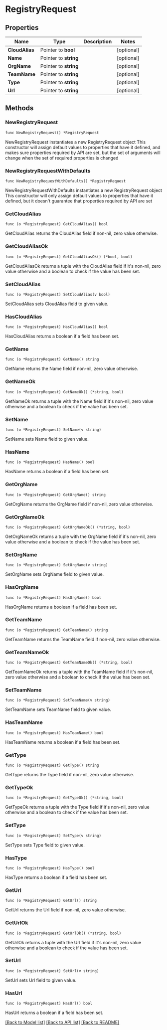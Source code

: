# RegistryRequest

## Properties

Name | Type | Description | Notes
------------ | ------------- | ------------- | -------------
**CloudAlias** | Pointer to **bool** |  | [optional] 
**Name** | Pointer to **string** |  | [optional] 
**OrgName** | Pointer to **string** |  | [optional] 
**TeamName** | Pointer to **string** |  | [optional] 
**Type** | Pointer to **string** |  | [optional] 
**Url** | Pointer to **string** |  | [optional] 

## Methods

### NewRegistryRequest

`func NewRegistryRequest() *RegistryRequest`

NewRegistryRequest instantiates a new RegistryRequest object
This constructor will assign default values to properties that have it defined,
and makes sure properties required by API are set, but the set of arguments
will change when the set of required properties is changed

### NewRegistryRequestWithDefaults

`func NewRegistryRequestWithDefaults() *RegistryRequest`

NewRegistryRequestWithDefaults instantiates a new RegistryRequest object
This constructor will only assign default values to properties that have it defined,
but it doesn't guarantee that properties required by API are set

### GetCloudAlias

`func (o *RegistryRequest) GetCloudAlias() bool`

GetCloudAlias returns the CloudAlias field if non-nil, zero value otherwise.

### GetCloudAliasOk

`func (o *RegistryRequest) GetCloudAliasOk() (*bool, bool)`

GetCloudAliasOk returns a tuple with the CloudAlias field if it's non-nil, zero value otherwise
and a boolean to check if the value has been set.

### SetCloudAlias

`func (o *RegistryRequest) SetCloudAlias(v bool)`

SetCloudAlias sets CloudAlias field to given value.

### HasCloudAlias

`func (o *RegistryRequest) HasCloudAlias() bool`

HasCloudAlias returns a boolean if a field has been set.

### GetName

`func (o *RegistryRequest) GetName() string`

GetName returns the Name field if non-nil, zero value otherwise.

### GetNameOk

`func (o *RegistryRequest) GetNameOk() (*string, bool)`

GetNameOk returns a tuple with the Name field if it's non-nil, zero value otherwise
and a boolean to check if the value has been set.

### SetName

`func (o *RegistryRequest) SetName(v string)`

SetName sets Name field to given value.

### HasName

`func (o *RegistryRequest) HasName() bool`

HasName returns a boolean if a field has been set.

### GetOrgName

`func (o *RegistryRequest) GetOrgName() string`

GetOrgName returns the OrgName field if non-nil, zero value otherwise.

### GetOrgNameOk

`func (o *RegistryRequest) GetOrgNameOk() (*string, bool)`

GetOrgNameOk returns a tuple with the OrgName field if it's non-nil, zero value otherwise
and a boolean to check if the value has been set.

### SetOrgName

`func (o *RegistryRequest) SetOrgName(v string)`

SetOrgName sets OrgName field to given value.

### HasOrgName

`func (o *RegistryRequest) HasOrgName() bool`

HasOrgName returns a boolean if a field has been set.

### GetTeamName

`func (o *RegistryRequest) GetTeamName() string`

GetTeamName returns the TeamName field if non-nil, zero value otherwise.

### GetTeamNameOk

`func (o *RegistryRequest) GetTeamNameOk() (*string, bool)`

GetTeamNameOk returns a tuple with the TeamName field if it's non-nil, zero value otherwise
and a boolean to check if the value has been set.

### SetTeamName

`func (o *RegistryRequest) SetTeamName(v string)`

SetTeamName sets TeamName field to given value.

### HasTeamName

`func (o *RegistryRequest) HasTeamName() bool`

HasTeamName returns a boolean if a field has been set.

### GetType

`func (o *RegistryRequest) GetType() string`

GetType returns the Type field if non-nil, zero value otherwise.

### GetTypeOk

`func (o *RegistryRequest) GetTypeOk() (*string, bool)`

GetTypeOk returns a tuple with the Type field if it's non-nil, zero value otherwise
and a boolean to check if the value has been set.

### SetType

`func (o *RegistryRequest) SetType(v string)`

SetType sets Type field to given value.

### HasType

`func (o *RegistryRequest) HasType() bool`

HasType returns a boolean if a field has been set.

### GetUrl

`func (o *RegistryRequest) GetUrl() string`

GetUrl returns the Url field if non-nil, zero value otherwise.

### GetUrlOk

`func (o *RegistryRequest) GetUrlOk() (*string, bool)`

GetUrlOk returns a tuple with the Url field if it's non-nil, zero value otherwise
and a boolean to check if the value has been set.

### SetUrl

`func (o *RegistryRequest) SetUrl(v string)`

SetUrl sets Url field to given value.

### HasUrl

`func (o *RegistryRequest) HasUrl() bool`

HasUrl returns a boolean if a field has been set.


[[Back to Model list]](../README.md#documentation-for-models) [[Back to API list]](../README.md#documentation-for-api-endpoints) [[Back to README]](../README.md)


